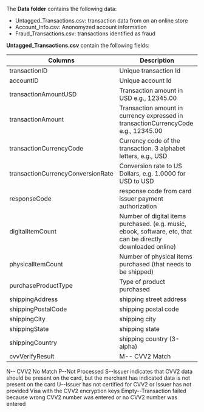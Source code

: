 The **Data folder** contains the following data:

- Untagged_Transactions.csv: transaction data from on an online store
- Account_Info.csv: Anonomyzed account information
- Fraud_Transactions.csv: transactions identified as fraud


**Untagged_Transactions.csv** contain the following fields:

Columns	|	Description
--- | --- 
transactionID |	Unique transaction Id
accountID	|	Unique account Id
transactionAmountUSD	|	Transaction amount in USD e.g., 12345.00
transactionAmount	|	Transaction amount in currency expressed in transactionCurrencyCode e.g., 12345.00
transactionCurrencyCode	|	Currency code of the transaction. 3 alphabet letters, e.g., USD
transactionCurrencyConversionRate	|	Conversion rate to US Dollars, e.g. 1.0000 for USD to USD
responseCode	|	response code from card issuer payment authorization
digitalItemCount	|	Number of digital items purchased. (e.g. music, ebook, software, etc, that can be directly downloaded online)
physicalItemCount |	Number of physical items purchased (that needs to be shipped)
purchaseProductType	|	Type of product purchased
shippingAddress	|	shipping street address
shippingPostalCode	|	shipping postal code
shippingCity	|	shipping city
shippingState	|	shipping state
shippingCountry	|	shipping country (3-alpha)
cvvVerifyResult	| M-- CVV2 Match
N-- CVV2 No Match
P--Not Processed
S--Issuer indicates that CVV2 data should be present on the card, but the merchant has indicated data is not present on the card
U--Issuer has not certified for CVV2 or Issuer has not provided Visa with the CVV2 encryption keys Empty--Transaction failed because wrong CVV2 number was entered or no CVV2 number was entered
